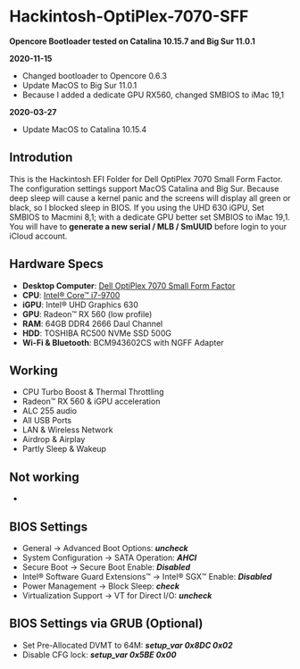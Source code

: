 # Hackintosh-OptiPlex-7070-SFF
**Opencore Bootloader tested on Catalina 10.15.7 and Big Sur 11.0.1**

**2020-11-15**
* Changed bootloader to Opencore 0.6.3
* Update MacOS to Big Sur 11.0.1
* Because I added a dedicate GPU RX560, changed SMBIOS to iMac 19,1

**2020-03-27**
* Update MacOS to Catalina 10.15.4

## Introdution
This is the Hackintosh EFI Folder for Dell OptiPlex 7070 Small Form Factor. The configuration settings support MacOS Catalina and Big Sur. 
Because deep sleep will cause a kernel panic and the screens will display all green or black, so I blocked sleep in BIOS. 
If you using the UHD 630 iGPU, Set SMBIOS to Macmini 8,1; with a dedicate GPU better set SMBIOS to iMac 19,1. 
You will have to **generate a new serial / MLB / SmUUID** before login to your iCloud account.

## Hardware Specs
* **Desktop Computer**: [Dell OptiPlex 7070 Small Form Factor](https://www.dell.com/tc/business/p/optiplex-7070-desktop/pd) 
* **CPU**: [Intel® Core™ i7-9700](https://ark.intel.com/content/www/us/en/ark/products/191792/intel-core-i7-9700-processor-12m-cache-up-to-4-70-ghz.html)
* **iGPU**: Intel® UHD Graphics 630
* **GPU**: Radeon™ RX 560 (low profile)
* **RAM**: 64GB DDR4 2666 Daul Channel
* **HDD**: TOSHIBA RC500 NVMe SSD 500G
* **Wi-Fi & Bluetooth**: BCM943602CS with NGFF Adapter

## Working
* CPU Turbo Boost & Thermal Throttling
* Radeon™ RX 560 & iGPU acceleration
* ALC 255 audio
* All USB Ports
* LAN & Wireless Network
* Airdrop & Airplay
* Partly Sleep & Wakeup

## Not working
* 

## BIOS Settings
* General → Advanced Boot Options: ***uncheck***
* System Configuration → SATA Operation: ***AHCI***
* Secure Boot → Secure Boot Enable: ***Disabled***
* Intel® Software Guard Extensions™ → Intel® SGX™ Enable: ***Disabled***
* Power Management → Block Sleep: ***check***
* Virtualization Support → VT for Direct I/O: ***uncheck***

## BIOS Settings via GRUB (Optional)
* Set Pre-Allocated DVMT to 64M: 
***setup_var 0x8DC 0x02***
* Disable CFG lock: 
***setup_var 0x5BE 0x00***
